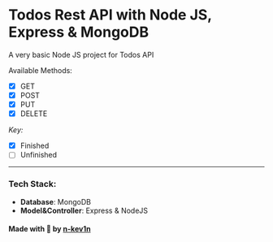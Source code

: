 # Todos Rest API with Node JS, Express & MongoDB

A very basic Node JS project for Todos API

Available Methods:

* [X] GET 
* [X] POST
* [X] PUT
* [X] DELETE

*Key:*
* [X] Finished
* [ ] Unfinished

---

### Tech Stack:
* __Database__: MongoDB
* __Model&Controller__: Express & NodeJS

#### Made with 💚 by [n-kev1n](https://github.com/n-kev1n)
